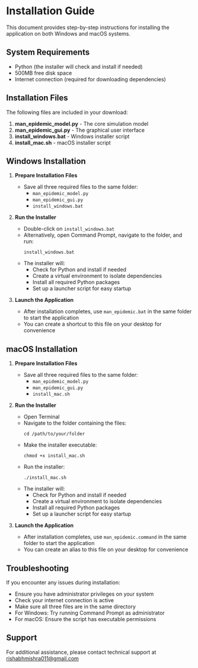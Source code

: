 # Installation Guide

This document provides step-by-step instructions for installing the application on both Windows and macOS systems.

## System Requirements

- Python (the installer will check and install if needed)
- 500MB free disk space
- Internet connection (required for downloading dependencies)

## Installation Files

The following files are included in your download:

1. **man_epidemic_model.py** - The core simulation model
2. **man_epidemic_gui.py** - The graphical user interface
3. **install_windows.bat** - Windows installer script
4. **install_mac.sh** - macOS installer script

## Windows Installation

1. **Prepare Installation Files**
   - Save all three required files to the same folder:
     - `man_epidemic_model.py`
     - `man_epidemic_gui.py`
     - `install_windows.bat`

2. **Run the Installer**
   - Double-click on `install_windows.bat`
   - Alternatively, open Command Prompt, navigate to the folder, and run:
     ```
     install_windows.bat
     ```
   - The installer will:
     - Check for Python and install if needed
     - Create a virtual environment to isolate dependencies
     - Install all required Python packages
     - Set up a launcher script for easy startup

3. **Launch the Application**
   - After installation completes, use `man_epidemic.bat` in the same folder to start the application
   - You can create a shortcut to this file on your desktop for convenience

## macOS Installation

1. **Prepare Installation Files**
   - Save all three required files to the same folder:
     - `man_epidemic_model.py`
     - `man_epidemic_gui.py`
     - `install_mac.sh`

2. **Run the Installer**
   - Open Terminal
   - Navigate to the folder containing the files:
     ```
     cd /path/to/your/folder
     ```
   - Make the installer executable:
     ```
     chmod +x install_mac.sh
     ```
   - Run the installer:
     ```
     ./install_mac.sh
     ```
   - The installer will:
     - Check for Python and install if needed
     - Create a virtual environment to isolate dependencies
     - Install all required Python packages
     - Set up a launcher script for easy startup

3. **Launch the Application**
   - After installation completes, use `man_epidemic.command` in the same folder to start the application
   - You can create an alias to this file on your desktop for convenience

## Troubleshooting

If you encounter any issues during installation:

- Ensure you have administrator privileges on your system
- Check your internet connection is active
- Make sure all three files are in the same directory
- For Windows: Try running Command Prompt as administrator
- For macOS: Ensure the script has executable permissions

## Support

For additional assistance, please contact technical support at rishabhmishra011@gmail.com
